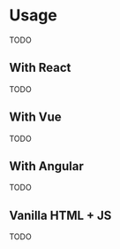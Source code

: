 # Usage

TODO

## With React

TODO

## With Vue

TODO

## With Angular

TODO

## Vanilla HTML + JS

TODO

